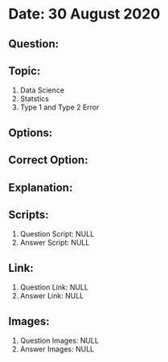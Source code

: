 # Date: 30 August 2020

## Question:

## Topic:
1. Data Science
2. Statstics
3. Type 1 and Type 2 Error

## Options:

## Correct Option:

## Explanation:

## Scripts:
1. Question Script: NULL
2. Answer Script: NULL

## Link:
1. Question Link: NULL
2. Answer Link: NULL

## Images:
1. Question Images: NULL
2. Answer Images: NULL

